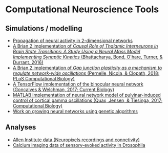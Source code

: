 # Computational Neuroscience Tools

## Simulations / modelling
- <a href="https://michaelsmclayton.github.io/travellingWaves.html">Propagation of neural activity in 2-dimensional networks</a>
- <a href="https://github.com/michaelsmclayton/ComputationalNeuroscienceTools/tree/master/Brian/code/examples/thalamusEquations">A Brian 2 implementation of <i>Causal Role of Thalamic Interneurons in Brain State Transitions: A Study Using a Neural Mass Model Implementing Synaptic Kinetics</i> (Bhattacharya, Bond, O'hare, Turner, & Durrant, 2016)</a>
- <a href="https://github.com/michaelsmclayton/ComputationalNeuroscienceTools/tree/master/Brian/code/examples/gapJunctions">A Brian 2 implementation of <i>Gap junction plasticity as a mechanism to regulate network-wide oscillations</i> (Pernelle, Nicola, & Clopath, 2018; PLoS Computational Biology)</a>
- <a href="https://github.com/michaelsmclayton/BinocularNeuralNetwork">A TensorFlow implementation of the binocular neural network (Goncalves & Welchman, 2017; Current Biology)</a>
- <a href="https://github.com/michaelsmclayton/PulvinarControlOfCorticalGammaViaAlpha">MATLAB implementation of neural network model of pulvinar-induced control of cortical gamma oscillations (Quax, Jensen, & Tiesinga, 2017; Computational Biology)</a>
- <a href="https://github.com/michaelsmclayton/ComputationalNeuroscienceTools/tree/master/GeneticEvolutionary">Work on growing neural networks using genetic algorithms</a>

## Analyses
- <a href="https://github.com/michaelsmclayton/ComputationalNeuroscienceTools/tree/master/AllenInstitute/NeuroPixels">Allen Institute data (Neuropixels recordings and connetivity)</a>
- <a href="https://github.com/michaelsmclayton/ComputationalNeuroscienceTools/tree/master/FruitFly/fruitFlyCalciumImaging">Calcium imaging data of sensory-evoked activity in Drosophila</a>
